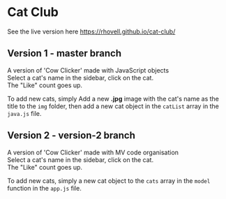 # Cat Club

See the live version here https://rhovell.github.io/cat-club/

## Version 1 - master branch
A version of 'Cow Clicker' made with JavaScript objects
<br>
Select a cat's name in the sidebar, click on the cat. <br>
The "Like" count goes up.

To add new cats, simply Add a new **.jpg** image with the cat's name as the title to the `img` folder, then add a new cat object in the `catList` array in the `java.js` file.

## Version 2 - version-2 branch

A version of 'Cow Clicker' made with MV code organisation
<br>
Select a cat's name in the sidebar, click on the cat. <br>
The "Like" count goes up.

To add new cats, simply a new cat object to the `cats` array in the `model` function in the `app.js` file.
